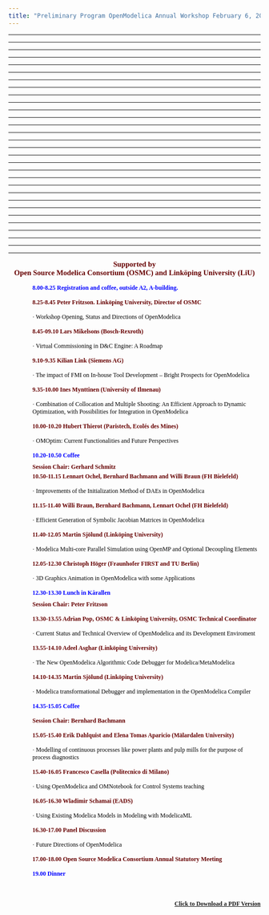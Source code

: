 ```yaml
---
title: "Preliminary Program OpenModelica Annual Workshop February 6, 2012"
---
```

<!--StartFragment-->

 ****

 ****

 ****

 ****

 ****

 ****

 ****

 ****

 ****

 ****

 ****

 ****

 ****

 ****

 ****

 ****

 ****

 ****

 ****

 ****

 ****

 ****

 ****

 ****

 ****

 ****

 ****

 ****

 ****

 ****

<p class="MsoNormal" style="margin-bottom: 3pt; text-align: center;">
  <strong><span style="font-weight: normal;"><strong> </strong></span></strong>
</p>

<p class="MsoNormal" style="mso-margin-top-alt:auto;margin-bottom: 3.0pt;text-align:center;mso-outline-level:2" align="center">
  <strong><span style="font-size:11.0pt; font-family:Verdana;color:#660000">Supported by<br /> Open Source Modelica Consortium (OSMC) and Linköping University (LiU)</span></strong>
</p>

<p class="MsoNormal" style="mso-margin-top-alt:auto;margin-left:36.0pt; mso-outline-level:4">
  <span style="font-family: Tahoma, Helvetica, Arial, sans-serif; color: #333333; font-size: small;"><span style="font-size: 12px;"><span style="font-family: Verdana; color: #0000ff;"> <!--StartFragment--></span></span></span>
</p>

<p class="MsoNormal" style="mso-margin-top-alt: auto; margin-left: 36.0pt; mso-outline-level: 4;">
  <strong><span style="font-size: 9.0pt; font-family: Verdana; color: blue;">8.00-8.25 Registration and coffee, outside A2, A-building.</span></strong>
</p>

<p class="MsoNormal" style="mso-margin-top-alt: auto; margin-bottom: 3.0pt; margin-left: 36.0pt; mso-outline-level: 4;">
  <strong><span style="font-size: 9.0pt; font-family: Verdana; color: #660000;">8.25-8.45 Peter Fritzson. Linköping University, Director of OSMC</span></strong>
</p>

<p class="MsoNormal" style="margin-left: 36.0pt;">
  <span style="font-size: 9.0pt; font-family: Symbol; mso-ascii-font-family: Verdana; color: black;">·</span><span style="font-size: 9.0pt; font-family: Verdana; color: black;"><span style="mso-spacerun: yes;"> </span>Workshop Opening, Status and Directions of OpenModelica </span>
</p>

<p class="MsoNormal" style="margin-top: 6.0pt; margin-right: 0cm; margin-bottom: 3.0pt; margin-left: 36.0pt; mso-outline-level: 4;">
  <a name="OLE_LINK4"></a><a name="OLE_LINK3"><span style="mso-bookmark: OLE_LINK4;"><strong><span style="font-size: 9.0pt; font-family: Verdana; color: #660000;">8.45-09.10</span></strong></span></a><span style="mso-bookmark: OLE_LINK3;"><span style="mso-bookmark: OLE_LINK4;"><strong style="mso-bidi-font-weight: normal;"><span style="font-size: 9.0pt; font-family: Verdana; color: #660000; mso-fareast-language: SV;"> Lars Mikelsons (Bosch-Rexroth)</span></strong></span></span><span style="mso-bookmark: OLE_LINK3;"><span style="mso-bookmark: OLE_LINK4;"><strong><span style="font-size: 9.0pt; font-family: Verdana; color: #660000;"> </span></strong></span></span>
</p>

<p class="MsoNormal" style="margin-left: 36.0pt; mso-layout-grid-align: none; text-autospace: none;">
  <span style="mso-bookmark: OLE_LINK3;"><span style="mso-bookmark: OLE_LINK4;"><span style="font-size: 9.0pt; font-family: Symbol; mso-ascii-font-family: Verdana; color: black;">·</span></span></span><span style="mso-bookmark: OLE_LINK3;"><span style="mso-bookmark: OLE_LINK4;"><span style="font-size: 9.0pt; font-family: Verdana; color: black;"><span style="mso-spacerun: yes;"> </span>Virtual Commissioning in D&C Engine: A Roadmap</span></span></span><span style="mso-bookmark: OLE_LINK3;"><span style="mso-bookmark: OLE_LINK4;"><span style="font-size: 9.0pt; font-family: Verdana; mso-fareast-language: SV; mso-bidi-font-weight: bold;"><span style="mso-spacerun: yes;"> </span></span></span></span>
</p>

<p class="MsoNormal" style="margin-top: 3.0pt; margin-right: 0cm; margin-bottom: .0001pt; margin-left: 36.0pt; mso-layout-grid-align: none; text-autospace: none;">
  <span style="mso-bookmark: OLE_LINK3;"><span style="mso-bookmark: OLE_LINK4;"><strong><span style="font-size: 9.0pt; font-family: Verdana; color: #660000;">9.10-9.35 </span></strong></span></span><span style="mso-bookmark: OLE_LINK3;"><span style="mso-bookmark: OLE_LINK4;"><strong style="mso-bidi-font-weight: normal;"><span style="font-size: 9.0pt; font-family: Verdana; color: #660000; mso-fareast-language: SV;">Kilian Link (Siemens AG) </span></strong></span></span><span style="mso-bookmark: OLE_LINK3;"><span style="mso-bookmark: OLE_LINK4;"><span style="font-size: 9.0pt; font-family: Verdana; mso-fareast-language: SV; mso-bidi-font-weight: bold;"> </span></span></span>
</p>

<p class="MsoNormal" style="margin-left: 36.0pt; mso-layout-grid-align: none; text-autospace: none;">
  <span style="mso-bookmark: OLE_LINK3;"><span style="mso-bookmark: OLE_LINK4;"><span style="font-size: 9.0pt; font-family: Symbol; mso-ascii-font-family: Verdana; color: black;">·</span></span></span><span style="mso-bookmark: OLE_LINK3;"><span style="mso-bookmark: OLE_LINK4;"><span style="font-size: 9.0pt; font-family: Verdana; color: black;"><span style="mso-spacerun: yes;"> </span>The impact of FMI on In-house Tool Development – Bright Prospects for OpenModelica</span></span></span><span style="mso-bookmark: OLE_LINK4;"> </span><span style="mso-bookmark: OLE_LINK3;"> </span><strong><span style="font-size: 9.0pt; font-family: Verdana; mso-fareast-language: SV; mso-bidi-font-weight: bold;"> </span></strong>
</p>

<p class="MsoNormal" style="margin-top: 3.0pt; margin-right: 0cm; margin-bottom: .0001pt; margin-left: 36.0pt; mso-layout-grid-align: none; text-autospace: none;">
  <strong><span style="font-size: 9.0pt; font-family: Verdana; color: #660000;">9.35-10.00 </span></strong><strong style="mso-bidi-font-weight: normal;"><span style="font-size: 9.0pt; font-family: Verdana; color: #660000; mso-fareast-language: SV;">Ines Mynttinen (University of Ilmenau)</span></strong><span style="font-size: 9.0pt; font-family: Verdana; mso-fareast-language: SV; mso-bidi-font-weight: bold;"> </span>
</p>

<p class="MsoNormal" style="margin-left: 36.0pt; mso-layout-grid-align: none; text-autospace: none;">
  <span style="font-size: 9.0pt; font-family: Symbol; mso-ascii-font-family: Verdana; color: black;">·</span><span style="font-size: 9.0pt; font-family: Verdana; color: black;"> </span><span style="font-size: 9.0pt; font-family: Verdana; color: black;">Combination of Collocation and Multiple Shooting: An Efficient Approach to Dynamic Optimization, with Possibilities for Integration in OpenModelica</span>
</p>

<p class="MsoNormal" style="margin-top: 3.0pt; margin-right: 0cm; margin-bottom: .0001pt; margin-left: 36.0pt; mso-layout-grid-align: none; text-autospace: none;">
  <strong><span style="font-size: 9.0pt; font-family: Verdana; color: #660000;">10.00-10.20 </span></strong><strong style="mso-bidi-font-weight: normal;"><span style="font-size: 9.0pt; font-family: Verdana; color: #660000; mso-fareast-language: SV;">Hubert Thierot (Paristech, Ecolés des Mines) </span></strong><span style="font-size: 9.0pt; font-family: Verdana; mso-fareast-language: SV; mso-bidi-font-weight: bold;"> </span>
</p>

<p class="MsoNormal" style="margin-left: 36.0pt; mso-layout-grid-align: none; text-autospace: none;">
  <span style="font-size: 9.0pt; font-family: Symbol; mso-ascii-font-family: Verdana; color: black;">·</span><span style="font-size: 9.0pt; font-family: Verdana; color: black;"><span style="mso-spacerun: yes;"> </span>OMOptim: Current Functionalities and Future Perspectives</span><strong><span style="font-size: 9.0pt; font-family: Verdana; mso-fareast-language: SV; mso-bidi-font-weight: bold;"> </span></strong>
</p>

<p class="MsoNormal" style="mso-margin-top-alt: auto; margin-bottom: 3.0pt; margin-left: 36.0pt; mso-outline-level: 4;">
  <strong><span style="font-size: 9.0pt; font-family: Verdana; color: blue;">10.20-10.50 <span style="mso-spacerun: yes;"> </span>Coffee</span></strong><strong><span style="font-size: 9.0pt; font-family: Verdana; color: #660000;"> </span></strong>
</p>

<p class="MsoNormal" style="margin-top: 6.0pt; margin-right: 0cm; margin-bottom: 3.0pt; margin-left: 36.0pt; mso-outline-level: 4;">
  <strong><span style="font-size: 9.0pt; font-family: Verdana; mso-bidi-font-family: Verdana; color: #650000; mso-fareast-language: SV;">Session Chair: Gerhard Schmitz</span></strong>
</p>

<p class="MsoNormal" style="margin-top: 3.0pt; margin-right: 0cm; margin-bottom: 3.0pt; margin-left: 36.0pt; mso-outline-level: 4;">
  <strong><span style="font-size: 9.0pt; font-family: Verdana; mso-bidi-font-family: Verdana; color: #650000; mso-fareast-language: SV;">10.50-11.15 Lennart Ochel, Bernhard Bachmann and Willi Braun (FH Bielefeld)</span></strong><strong><span style="font-size: 9.0pt; font-family: Verdana; color: #660000;"> </span></strong>
</p>

<p class="MsoNormal" style="margin-right: -7.65pt; text-indent: 36.0pt; mso-layout-grid-align: none; text-autospace: none;">
  <span style="font-size: 9.0pt; font-family: Symbol; mso-ascii-font-family: Verdana; color: black;">·</span><span style="font-size: 9.0pt; font-family: Verdana; color: black;"><span style="mso-spacerun: yes;"><strong> </strong>Improvements of the Initialization Method of DAEs in OpenModelica</span></span>
</p>

<p class="MsoNormal" style="margin-top: 3.0pt; text-indent: 36.0pt; mso-layout-grid-align: none; text-autospace: none;">
  <strong><span style="font-size: 9.0pt; font-family: Verdana; color: #660000; mso-ansi-language: SV;" lang="SV">11.15-11.40 </span></strong><strong><span style="font-size: 9.0pt; font-family: Verdana; mso-bidi-font-family: Verdana; color: #650000; mso-ansi-language: SV; mso-fareast-language: SV;" lang="SV">Willi Braun, Bernhard Bachmann, Lennart Ochel </span></strong><strong><span style="font-size: 9.0pt; font-family: Verdana; mso-bidi-font-family: Verdana; color: #650000; mso-fareast-language: SV;">(FH Bielefeld)</span></strong><span style="font-size: 9.0pt; font-family: Verdana; mso-hansi-font-family: Symbol; color: black; mso-ansi-language: SV;" lang="SV"> </span>
</p>

<p class="MsoNormal" style="margin-top: 2.0pt; text-indent: 36.0pt; mso-layout-grid-align: none; text-autospace: none;">
  <span style="font-size: 9.0pt; font-family: Symbol; mso-ascii-font-family: Verdana; color: black;">·</span><span style="font-size: 9.0pt; font-family: Verdana; color: black;"><span style="mso-spacerun: yes;"> </span>Efficient Generation of Symbolic Jacobian Matrices in OpenModelica</span>
</p>

<p class="MsoNormal" style="margin-top: 3.0pt; margin-right: 0cm; margin-bottom: .0001pt; margin-left: 36.0pt; mso-layout-grid-align: none; text-autospace: none;">
  <strong><span style="font-size: 9.0pt; font-family: Verdana; mso-bidi-font-family: Verdana; color: #650000; mso-ansi-language: SV; mso-fareast-language: SV;" lang="SV">11.40-12.05 Martin Sjölund</span></strong><strong style="mso-bidi-font-weight: normal;"><span style="font-size: 9.0pt; font-family: Verdana; mso-bidi-font-family: LMRoman12-Regular; color: #660000; mso-ansi-language: SV; mso-fareast-language: SV;" lang="SV"> (Linköping University)</span></strong><strong><span style="font-size: 9.0pt; font-family: Verdana; mso-bidi-font-family: Verdana; color: #650000; mso-ansi-language: SV; mso-fareast-language: SV;" lang="SV"> </span></strong>
</p>

<p class="MsoNormal" style="margin-left: 36.0pt; mso-layout-grid-align: none; text-autospace: none;">
  <span style="font-size: 9.0pt; font-family: Symbol; mso-ascii-font-family: Verdana; color: black;">·</span><span style="font-size: 9.0pt; font-family: Verdana; mso-hansi-font-family: Symbol; color: black; mso-ansi-language: SV;" lang="SV"><span style="mso-spacerun: yes;"> </span>Modelica Multi-core Parallel Simulation using OpenMP and Optional Decoupling Elements</span>
</p>

<p class="MsoNormal" style="margin-top: 3.0pt; margin-right: 0cm; margin-bottom: .0001pt; margin-left: 36.0pt; mso-layout-grid-align: none; text-autospace: none;">
  <strong><span style="font-size: 9.0pt; font-family: Verdana; mso-bidi-font-family: Verdana; color: #650000; mso-ansi-language: SV; mso-fareast-language: SV;" lang="SV">12.05-12.30 Christoph Höger</span></strong><strong style="mso-bidi-font-weight: normal;"><span style="font-size: 9.0pt; font-family: Verdana; mso-bidi-font-family: LMRoman12-Regular; color: #660000; mso-ansi-language: SV; mso-fareast-language: SV;" lang="SV"> (Fraunhofer FIRST and TU Berlin)</span></strong><strong><span style="font-size: 9.0pt; font-family: Verdana; mso-bidi-font-family: Verdana; color: #650000; mso-ansi-language: SV; mso-fareast-language: SV;" lang="SV"> </span></strong>
</p>

<p class="MsoNormal" style="margin-left: 36.0pt; mso-layout-grid-align: none; text-autospace: none;">
  <span style="font-size: 9.0pt; font-family: Symbol; mso-ascii-font-family: Verdana; color: black;">·</span><span style="font-size: 9.0pt; font-family: Verdana; mso-hansi-font-family: Symbol; color: black; mso-ansi-language: SV;" lang="SV"><span style="mso-spacerun: yes;"> </span>3D Graphics Animation in OpenModelica with some Applications</span><strong><span style="font-size: 9.0pt; font-family: Verdana; mso-bidi-font-family: Verdana; color: black; mso-ansi-language: SV; mso-fareast-language: SV;" lang="SV"> </span></strong>
</p>

<p class="MsoNormal" style="mso-margin-top-alt: auto; margin-bottom: 3.0pt; margin-left: 36.0pt; mso-outline-level: 4;">
  <strong><span style="font-size: 9.0pt; font-family: Verdana; color: blue;">12.30-13.30 Lunch in Kårallen</span></strong>
</p>

<p class="MsoNormal" style="margin-top: 6.0pt; margin-right: 0cm; margin-bottom: 3.0pt; margin-left: 36.0pt; mso-outline-level: 4;">
  <strong><span style="font-size: 9.0pt; font-family: Verdana; mso-bidi-font-family: Verdana; color: #650000; mso-fareast-language: SV;">Session Chair: Peter Fritzson</span></strong>
</p>

<p class="MsoNormal" style="margin-left: 36.0pt; mso-layout-grid-align: none; text-autospace: none;">
  <strong><span style="font-size: 9.0pt; font-family: Verdana; mso-bidi-font-family: Verdana; color: #650000; mso-fareast-language: SV;">13.30-13.55 Adrian Pop, OSMC & Linköping University, OSMC Technical Coordinator</span></strong>
</p>

<p class="MsoNormal" style="margin-left: 36.0pt; mso-layout-grid-align: none; text-autospace: none;">
  <span style="font-size: 9.0pt; font-family: Symbol; mso-ascii-font-family: Verdana; color: black;">·</span><span style="font-size: 9.0pt; font-family: Verdana; mso-hansi-font-family: Symbol; color: black;"><span style="mso-spacerun: yes;"> </span>Current Status and </span><span style="font-size: 9.0pt; font-family: Verdana; mso-bidi-font-family: Verdana; color: black; mso-fareast-language: SV;">Technical Overview of OpenModelica and its Development Enviroment</span>
</p>

<p class="MsoNormal" style="margin-top: 3.0pt; margin-right: 0cm; margin-bottom: .0001pt; margin-left: 36.0pt; mso-layout-grid-align: none; text-autospace: none;">
  <strong><span style="font-size: 9.0pt; font-family: Verdana; color: #660000;">13.55-14.10 </span></strong><strong style="mso-bidi-font-weight: normal;"><span style="font-size: 9.0pt; font-family: Verdana; mso-bidi-font-family: LMRoman12-Regular; color: #660000; mso-fareast-language: SV;">Adeel Asghar (Linköping University)</span></strong>
</p>

<p class="MsoNormal" style="margin-left: 36.0pt; mso-layout-grid-align: none; text-autospace: none;">
  <span style="font-size: 9.0pt; font-family: Symbol; mso-ascii-font-family: Verdana; color: black;">·</span><span style="font-size: 9.0pt; font-family: Verdana; color: black;"><span style="mso-spacerun: yes;"><strong> </strong>The New OpenModelica Algorithmic Code Debugger for Modelica/MetaModelica</span></span>
</p>

<p class="MsoNormal" style="margin-top: 3.0pt; margin-right: 0cm; margin-bottom: .0001pt; margin-left: 36.0pt; mso-layout-grid-align: none; text-autospace: none;">
  <strong><span style="font-size: 9.0pt; font-family: Verdana; color: #660000;">14.10-14.35 </span></strong><strong style="mso-bidi-font-weight: normal;"><span style="font-size: 9.0pt; font-family: Verdana; mso-bidi-font-family: LMRoman12-Regular; color: #660000; mso-fareast-language: SV;">Martin Sjölund (Linköping University)</span></strong>
</p>

<p class="MsoNormal" style="margin-left: 36.0pt; mso-layout-grid-align: none; text-autospace: none;">
  <span style="font-size: 9.0pt; font-family: Symbol; mso-ascii-font-family: Verdana; color: black;">·</span><span style="font-size: 9.0pt; font-family: Verdana; color: black;"><span style="mso-spacerun: yes;"><strong> </strong>Modelica transformational Debugger and implementation in the OpenModelica Compiler</span></span>
</p>

<p class="MsoNormal" style="margin-left: 36.0pt; mso-layout-grid-align: none; text-autospace: none;">
  <strong><span style="font-size: 9.0pt; font-family: Verdana; mso-bidi-font-family: Verdana; color: blue; mso-fareast-language: SV;"> </span></strong>
</p>

<p class="MsoNormal" style="margin-left: 36.0pt; mso-layout-grid-align: none; text-autospace: none;">
  <strong><span style="font-size: 9.0pt; font-family: Verdana; mso-bidi-font-family: Verdana; color: blue; mso-fareast-language: SV;">14.35-15.05 Coffee</span></strong>
</p>

<p class="MsoNormal" style="margin-top: 6.0pt; margin-right: 0cm; margin-bottom: 3.0pt; margin-left: 36.0pt; mso-outline-level: 4;">
  <a name="OLE_LINK2"></a><a name="OLE_LINK1"><span style="mso-bookmark: OLE_LINK2;"><strong><span style="font-size: 9.0pt; font-family: Verdana; mso-bidi-font-family: Verdana; color: #650000; mso-fareast-language: SV;">Session Chair: Bernhard Bachmann</span></strong></span></a>
</p>

 <span style="mso-bookmark: OLE_LINK2;"></span> <span style="mso-bookmark: OLE_LINK1;"></span>

<p class="MsoNormal" style="margin-top: 6.0pt; margin-right: 0cm; margin-bottom: .0001pt; margin-left: 36.0pt; mso-layout-grid-align: none; text-autospace: none;">
  <strong><span style="font-size: 9.0pt; font-family: Verdana; color: #660000;">15.05-15.40 </span></strong><strong style="mso-bidi-font-weight: normal;"><span style="font-size: 9.0pt; font-family: Verdana; color: #660000; mso-fareast-language: SV;">Erik Dahlquist and Elena Tomas Aparicio (Mälardalen University)</span></strong><span style="font-size: 9.0pt; font-family: Verdana; mso-fareast-language: SV; mso-bidi-font-weight: bold;"> </span>
</p>

<p class="MsoNormal" style="margin-left: 36.0pt; mso-layout-grid-align: none; text-autospace: none;">
  <span style="font-size: 9.0pt; font-family: Symbol; mso-ascii-font-family: Verdana; color: black;">·</span><span style="font-size: 9.0pt; font-family: Verdana; color: black;"> </span><span style="font-size: 9.0pt; font-family: Verdana; color: black;">Modelling of continuous processes like power plants and pulp mills for the purpose of process diagnostics</span>
</p>

<p class="MsoNormal" style="margin-top: 3.0pt; margin-right: 0cm; margin-bottom: .0001pt; margin-left: 36.0pt; mso-outline-level: 4;">
  <strong><span style="font-size: 9.0pt; font-family: Verdana; color: #660000;">15.40-16.05</span></strong><strong style="mso-bidi-font-weight: normal;"><span style="font-size: 9.0pt; font-family: Verdana; color: #660000; mso-fareast-language: SV;"> Francesco Casella (Politecnico di Milano)</span></strong><strong><span style="font-size: 9.0pt; font-family: Verdana; color: #660000;"> </span></strong>
</p>

<p class="MsoNormal" style="margin-left: 36.0pt; mso-layout-grid-align: none; text-autospace: none;">
  <span style="font-size: 9.0pt; font-family: Symbol; mso-ascii-font-family: Verdana; color: black;">·</span><span style="font-size: 9.0pt; font-family: Verdana; color: black;"> </span><span style="font-size: 9.0pt; font-family: Verdana; color: black;">Using OpenModelica and OMNotebook for Control Systems teaching</span>
</p>

<p class="MsoNormal" style="margin-top: 3.0pt; margin-right: 0cm; margin-bottom: .0001pt; margin-left: 36.0pt; mso-layout-grid-align: none; text-autospace: none;">
  <strong><span style="font-size: 9.0pt; font-family: Verdana; mso-bidi-font-family: Verdana; color: #650000; mso-fareast-language: SV;">16.05-16.30 Wladimir Schamai </span></strong><strong style="mso-bidi-font-weight: normal;"><span style="font-size: 9.0pt; font-family: Verdana; mso-bidi-font-family: LMRoman12-Regular; color: #660000; mso-fareast-language: SV;"><span style="mso-spacerun: yes;"> </span>(EADS)</span></strong><strong><span style="font-size: 9.0pt; font-family: Verdana; mso-bidi-font-family: Verdana; color: #650000; mso-fareast-language: SV;"> </span></strong>
</p>

<p class="MsoNormal" style="margin-left: 36.0pt; mso-layout-grid-align: none; text-autospace: none;">
  <span style="font-size: 9.0pt; font-family: Symbol; mso-ascii-font-family: Verdana; color: black;">·</span><span style="font-size: 9.0pt; font-family: Verdana; mso-hansi-font-family: Symbol; color: black;"><span style="mso-spacerun: yes;"> </span>Using Existing Modelica Models in Modeling with ModelicaML</span><strong style="font-weight: bold;"><span style="font-size: 9.0pt; font-family: Verdana; mso-bidi-font-family: Verdana; color: #650000; mso-fareast-language: SV;"> </span></strong>
</p>

<p class="MsoNormal" style="mso-layout-grid-align: none; text-autospace: none;">
  <strong><span style="font-size: 9.0pt; font-family: Verdana; mso-bidi-font-family: Verdana; color: #650000; mso-fareast-language: SV;"> </span></strong>
</p>

<p class="MsoNormal" style="margin-left: 36.0pt; mso-layout-grid-align: none; text-autospace: none;">
  <strong><span style="font-size: 9.0pt; font-family: Verdana; mso-bidi-font-family: Verdana; color: #650000; mso-fareast-language: SV;">16.30-17.00 Panel Discussion</span></strong>
</p>

<p class="MsoNormal" style="margin-left: 36.0pt; mso-layout-grid-align: none; text-autospace: none;">
  <span style="font-size: 9.0pt; font-family: Symbol; mso-ascii-font-family: Verdana; color: black;">·</span><span style="font-size: 9.0pt; font-family: Verdana; mso-hansi-font-family: Symbol; color: black;"><span style="mso-spacerun: yes;"> </span></span><span style="font-size: 9.0pt; font-family: Verdana; mso-bidi-font-family: Verdana; color: black; mso-fareast-language: SV;">Future Directions of OpenModelica</span>
</p>

<p class="MsoNormal" style="margin-left: 36.0pt; mso-layout-grid-align: none; text-autospace: none;">
  <strong><span style="font-size: 9.0pt; font-family: Verdana; mso-bidi-font-family: Verdana; color: #650000; mso-fareast-language: SV;"> </span></strong>
</p>

<p class="MsoNormal" style="margin-left: 36.0pt; mso-layout-grid-align: none; text-autospace: none;">
  <strong><span style="font-size: 9.0pt; font-family: Verdana; mso-bidi-font-family: Verdana; color: #650000; mso-fareast-language: SV;">17.00-18.00 Open Source Modelica Consortium Annual Statutory Meeting</span></strong>
</p>

<p class="MsoNormal" style="mso-margin-top-alt: auto; margin-bottom: 3.0pt; margin-left: 36.0pt; mso-outline-level: 4;">
  <strong><span style="font-size: 9.0pt; font-family: Verdana; mso-bidi-font-family: Verdana; color: blue; mso-fareast-language: SV;">19.00 Dinner</span></strong>
</p>

<p class="MsoNormal" style="mso-margin-top-alt: auto; margin-bottom: 3.0pt; margin-left: 36.0pt; mso-outline-level: 4;">
   
</p>

<p class="MsoNormal" style="margin-bottom: 3pt; margin-left: 36pt; text-align: right;">
  <strong><span style="font-size: 9.0pt; font-family: Verdana; mso-bidi-font-family: Verdana; color: blue; mso-fareast-language: SV;"><a href="administrator/index2.php?option=com_docman&section=documents&task=download&bid=20">Click to Download a PDF Version</a></span></strong>
</p>

 